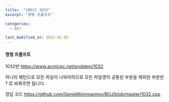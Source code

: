 ```yaml
---
title:  "[BOJ] 1032"
excerpt: "명령 프롬프트"

categories:
  - BOJ

last_modified_at: 2021-01-03
---
```


#### 명령 프롬프트

1032번 <https://www.acmicpc.net/problem/1032>

하나의 패턴으로 모든 파일이 나와야하므로 모든 파일명의 공통된 부분을 제외한 부분만 ? 로 바꿔주면 됩니다.

정답 코드 <https://github.com/GenieWonimanimo/BOJ/blob/master/1032.cpp>
